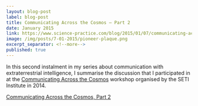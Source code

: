 ```yaml
---
layout: blog-post
label: blog-post
title: Communicating Across the Cosmos — Part 2
date: January 2015
link: https://www.science-practice.com/blog/2015/01/07/communicating-across-the-cosmos-2/
image: /img/posts/7-01-2015/pioneer-plaque.png
excerpt_separator: <!--more-->
published: true
---
```


In this second instalment in my series about communication with extraterrestrial intelligence, I summarise the discussion that I participated in at the [Communicating Across the Cosmos](https://communicating.seti.org/) workshop organised by the SETI Institute in 2014.

<!--more-->

[Communicating Across the Cosmos, Part 2](https://www.science-practice.com/blog/2015/01/07/communicating-across-the-cosmos-2/)
